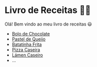 # Livro de Receitas :man_cook:



Olá! Bem vindo ao meu livro de receitas :smiley:

- [Bolo de Chocolate](https://github.com/JM-2/livro-receitas/blob/master/receitas/bolo_chocolate.md)
- [Pastel de Queijo]()
- [Batatinha Frita]()
- [Pizza Caseira]()
- [Lámen Caseiro]()
- ...
